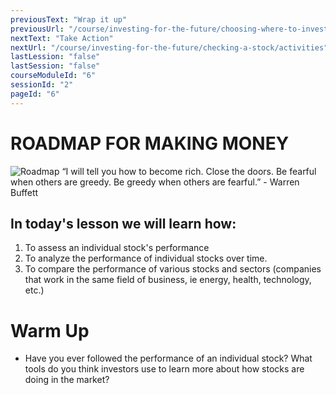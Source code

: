 ```yaml
---
previousText: "Wrap it up"
previousUrl: "/course/investing-for-the-future/choosing-where-to-invest/summary"
nextText: "Take Action"
nextUrl: "/course/investing-for-the-future/checking-a-stock/activities"
lastLession: "false"
lastSession: "false"
courseModuleId: "6"
sessionId: "2"
pageId: "6"
---
```



# ROADMAP FOR MAKING MONEY

![Roadmap](/assets/img/roadmap.png)
<sparkle-character-intro class="shift-up-overlap" position="right" character="yuna">
“I will tell you how to become rich. Close the doors. Be fearful when others are greedy. Be greedy when others are fearful.” - Warren Buffett

</sparkle-character-intro>

## In today's lesson we will learn how:
1. To assess an individual stock's performance
2. To analyze the performance of individual stocks over time.
3. To compare the performance of various stocks and sectors (companies that work in the same field of business, ie energy, health, technology, etc.)


# Warm Up
- Have you ever followed the performance of an individual stock? What tools do you think investors use to learn more about how stocks are doing in the market?